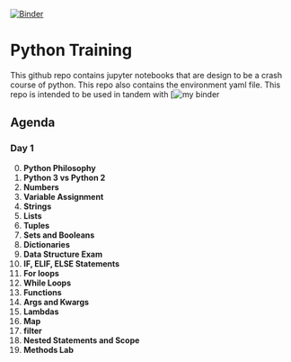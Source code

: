 [![Binder](https://mybinder.org/badge.svg)](https://mybinder.org/v2/gh/djvaughn/python-training/master)
# Python Training
This github repo contains jupyter notebooks that are design to be a crash course of python.  This repo also contains the environment yaml file.  This repo is intended to be used in tandem with [![my binder](https://mybinder.org)

## Agenda

### Day 1

00. **Python Philosophy**
01. **Python 3 vs Python 2**
02. **Numbers**
03. **Variable Assignment**
04. **Strings**
05. **Lists**
06. **Tuples**
07. **Sets and Booleans**
08. **Dictionaries**
09. **Data Structure Exam**
10. **IF, ELIF, ELSE Statements**
11. **For loops**
12. **While Loops**
13. **Functions**
14. **Args and Kwargs**
15. **Lambdas**
16. **Map**
17. **filter**
18. **Nested Statements and Scope**
19. **Methods Lab**
